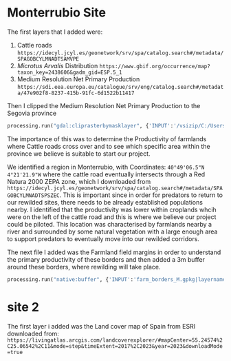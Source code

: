 # Monterrubio Site 

The first layers that I added were:
1. Cattle roads `https://idecyl.jcyl.es/geonetwork/srv/spa/catalog.search#/metadata/SPAGOBCYLMNADTSAMVPE`
2. _Microtus Arvalis_ Distribution `https://www.gbif.org/occurrence/map?taxon_key=2438606&gadm_gid=ESP.5_1`
3. Medium Resolution Net Primary Production `https://sdi.eea.europa.eu/catalogue/srv/eng/catalog.search#/metadata/47e902f8-8237-415b-91fc-6d1522b11417`

Then I clipped the Medium Resolution Net Primary Production to the Segovia province 
```python
processing.run("gdal:cliprasterbymasklayer", {'INPUT':'/vsizip/C:/Users/localuser/Downloads/eea_r_3035_196_m_modis-npp_p_2000-2022_v01_r00.zip/eea_r_3035_196_m_modis-npp_p_2000-2022_v01_r00/all_tilessmoothed_2000_3035.tif','MASK':'C:/Users/localuser/Documents/GIS data/sg_province.gpkg|layername=prov_cyl_recintos','SOURCE_CRS':None,'TARGET_CRS':None,'TARGET_EXTENT':None,'NODATA':None,'ALPHA_BAND':False,'CROP_TO_CUTLINE':True,'KEEP_RESOLUTION':False,'SET_RESOLUTION':False,'X_RESOLUTION':None,'Y_RESOLUTION':None,'MULTITHREADING':False,'OPTIONS':'','DATA_TYPE':0,'EXTRA':'','OUTPUT':'TEMPORARY_OUTPUT'})
```

The importance of this was to determine the Productivity of farmlands where Cattle roads cross over and to see which specific area within the province we believe is suitable to start our project. 

We identified a region in Monterrubio, with Coordinates: `40°49'06.5"N 4°21'21.9"W` where the cattle road eventually intersects through a Red Natura 2000 ZEPA zone, which I downloaded from `https://idecyl.jcyl.es/geonetwork/srv/spa/catalog.search#/metadata/SPAGOBCYLMNADTSPSZEC`.
This is important since in order for predators to return to our rewilded sites, there needs to be already established populations nearby. I identified that the productivity was lower within croplands whcih were on the left of the cattle road and this is where we believe our project could be piloted. This location was characterised by farmlands nearby a river and surrounded by some natural vegetation with a large enough area to support predators to eventually move into our rewilded corridors. 

The next file I added was the Farmland field margins in order to understand the primary productivity of these borders and then added a 3m buffer around these borders, where rewilding will take place.
```python
processing.run("native:buffer", {'INPUT':'farm_borders_M.gpkg|layername=farm_borders','DISTANCE':3,'SEGMENTS':5,'END_CAP_STYLE':0,'JOIN_STYLE':0,'MITER_LIMIT':2,'DISSOLVE':False,'SEPARATE_DISJOINT':False,'OUTPUT':'TEMPORARY_OUTPUT'})
```

# site 2

The first layer i added was the Land cover map of Spain from ESRI downloaded from: `https://livingatlas.arcgis.com/landcoverexplorer/#mapCenter=55.24574%2C25.06542%2C11&mode=step&timeExtent=2017%2C2023&year=2023&downloadMode=true`



